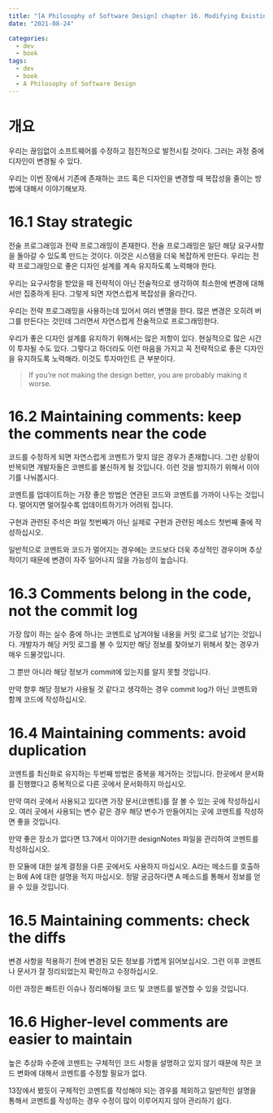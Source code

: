 ```yaml
---
title: "[A Philosophy of Software Design] chapter 16. Modifying Existing Code"
date: "2021-08-24"

categories:
  - dev
  - book
tags:
  - dev
  - book
  - A Philosophy of Software Design
---
```


# 개요

우리는 끊임없이 소프트웨어를 수정하고 점진적으로 발전시킬 것이다. 그러는 과정 중에 디자인이 변경될 수 있다.

우리는 이번 장에서 기존에 존재하는 코드 혹은 디자인을 변경할 때 복잡성을 줄이는 방법에 대해서 이야기해보자.


# 16.1 Stay strategic

전술 프로그래밍과 전략 프로그래밍이 존재한다. 전술 프로그래밍은 일단 해당 요구사항을 돌아갈 수 있도록 만드는 것이다. 이것은 시스템을 더욱 복잡하게 만든다. 우리는 전략 프로그래밍으로 좋은 디자인 설계를 계속 유지하도록 노력해야 한다.

우리는 요구사항을 받았을 때 전략적이 아닌 전술적으로 생각하여 최소한에 변경에 대해서만 집중하게 된다. 그렇게 되면 자연스럽게 복잡성을 올라간다.

우리는 전략 프로그래밍을 사용하는데 있어서 여러 변명을 한다. 많은 변경은 오히려 버그를 만든다는 것인데 그러면서 자연스럽게 전술적으로 프로그래밍한다.

우리가 좋은 디자인 설계를 유지하기 위해서는 많은 저항이 있다. 현실적으로 많은 시간이 투자될 수도 있다. 그렇다고 하더라도 이런 마음을 가지고 꼭 전략적으로 좋은 디자인을 유지하도록 노력해라. 이것도 투자마인트 큰 부분이다.

> If you’re not making the design better, you are probably making it worse.

# 16.2 Maintaining comments: keep the comments near the code

코드를 수정하게 되면 자연스럽게 코멘트가 맞지 않은 경우가 존재합니다. 그런 상황이 반복되면 개발자들은 코멘트를 불신하게 될 것입니다. 이런 것을 방지하기 위해서 이야기를 나눠봅시다.

코멘트를 업데이트하는 가장 좋은 방법은 연관된 코드와 코멘트를 가까이 나두는 것입니다. 멀어지면 멀어질수록 업데이트하기가 어려워 집니다.

구현과 관련된 주석은 파일 첫번째가 아닌 실제로 구현과 관련된 메소드 첫번째 줄에 작성하십시오.

일반적으로 코멘트와 코드가 멀어지는 경우에는 코드보다 더욱 추상적인 경우이며 추상적이기 때문에 변경이 자주 일어나지 않을 가능성이 높습니다.

# 16.3 Comments belong in the code, not the commit log

가장 많이 하는 실수 중에 하나는 코멘트로 남겨야될 내용을 커밋 로그로 남기는 것입니다. 개발자가 해당 커밋 로그를 볼 수 있지만 해당 정보를 찾아보기 위해서 찾는 경우가 매우 드물것입니다.

그 뿐만 아니라 해당 정보가 commit에 있는지를 알지 못할 것입니다. 

만약 향후 해당 정보가 사용될 것 같다고 생각하는 경우 commit log가 아닌 코멘트와 함께 코드에 작성하십시오.


# 16.4 Maintaining comments: avoid duplication

코멘트를 최신화로 유지하는 두번째 방법은 중복을 제거하는 것입니다. 한곳에서 문서화를 진행했다고 중복적으로 다른 곳에서 문서화하지 마십시오.

만약 여러 곳에서 사용되고 있다면 가장 문서(코멘트)를 잘 볼 수 있는 곳에 작성하십시오. 여러 곳에서 사용되는 변수 같은 경우 해당 변수가 만들어지는 곳에 코멘트를 작성하면 좋을 것입니다.

만약 좋은 장소가 없다면 13.7에서 이야기한 designNotes 파일을 관리하여 코멘트를 작성하십시오.

한 모듈에 대한 설계 결정을 다른 곳에서도 사용하지 마십시오. A라는 메소드를 호출하는 B에 A에 대한 설명을 적지 마십시오. 정말 궁금하다면 A 메소드를 통해서 정보를 얻을 수 있을 것입니다.

# 16.5 Maintaining comments: check the diffs

변경 사항을 적용하기 전에 변경된 모든 정보를 가볍게 읽어보십시오. 그런 이후 코멘트나 문서가 잘 정리되었는지 확인하고 수정하십시오.

이런 과정은 빠트린 이슈나 정리해야될 코드 및 코멘트를 발견할 수 있을 것입니다.

# 16.6 Higher-level comments are easier to maintain

높은 추상화 수준에 코멘트는 구체적인 코드 사항을 설명하고 있지 않기 때문에 작은 코드 변화에 대해서 코멘트를 수정할 필요가 없다.

13장에서 봤듯이 구체적인 코멘트를 작성해야 되는 경우를 제외하고 일반적인 설명을 통해서 코멘트를 작성하는 경우 수정이 많이 이루어지지 않아 관리하기 쉽다.

